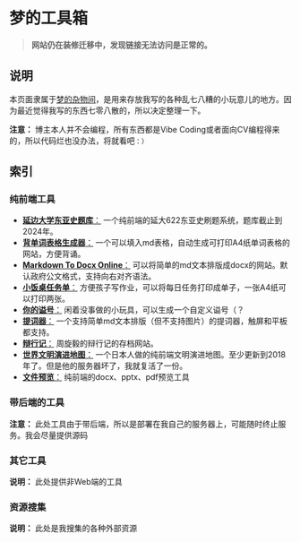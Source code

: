 # 梦的工具箱

> **网站仍在装修迁移中，发现链接无法访问是正常的。**

## 说明

本页面隶属于[梦的杂物间](https://mo.b-hu.org/)，是用来存放我写的各种乱七八糟的小玩意儿的地方。因为最近觉得我写的东西七零八散的，所以决定整理一下。

**注意：** 博主本人并不会编程，所有东西都是Vibe Coding或者面向CV编程得来的，所以代码烂也没办法，将就看吧```：）```

## 索引

### 纯前端工具

- [**延边大学东亚史题库**：](http://tools.b-hu.org/projects/622/index.html) 一个纯前端的延大622东亚史刷题系统，题库截止到2024年。
- [**背单词表格生成器**：](http://tools.b-hu.org/projects/eng/) 一个可以填入md表格，自动生成可打印A4纸单词表格的网站，方便背诵。
- [**Markdown To Docx Online**：](http://tools.b-hu.org/projects/pb/) 可以将简单的md文本排版成docx的网站。默认政府公文格式，支持向右对齐语法。
- [**小饭桌任务单**：](http://tools.b-hu.org/projects/renwudan/) 方便孩子写作业，可以将每日任务打印成单子，一张A4纸可以打印两张。
- [**你的谥号**：](http://tools.b-hu.org/projects/shihao/)  闲着没事做的小玩具，可以生成一个自定义谥号（？
- [**提词器**：](http://tools.b-hu.org/projects/tcq/) 一个支持简单md文本排版（但不支持图片）的提词器，触屏和平板都支持。
- [**辩行记**：](http://tools.b-hu.org/projects/bianxingji/) 周旋毅的辩行记的存档网站。
- [**世界文明演进地图**：](http://tools.b-hu.org/projects/historyprocessmap/) 一个日本人做的纯前端文明演进地图。至少更新到2018年了。但是他的服务器坏了，我就复活了一份。
- [**文件预览**：](http://tools.b-hu.org/projects/filepreview/) 纯前端的docx、pptx、pdf预览工具

### 带后端的工具

**注意：** 此处工具由于带后端，所以是部署在我自己的服务器上，可能随时终止服务。我会尽量提供源码

### 其它工具

**说明：** 此处提供非Web端的工具

### 资源搜集

**说明：** 此处是我搜集的各种外部资源

